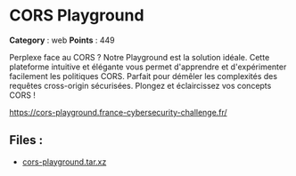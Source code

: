 # CORS Playground

**Category** : web
**Points** : 449

Perplexe face au CORS ?
Notre Playground est la solution idéale.
Cette plateforme intuitive et élégante vous permet d'apprendre et d'expérimenter facilement les politiques CORS.
Parfait pour démêler les complexités des requêtes cross-origin sécurisées.
Plongez et éclaircissez vos concepts CORS !

https://cors-playground.france-cybersecurity-challenge.fr/

## Files : 
 - [cors-playground.tar.xz](./cors-playground.tar.xz)



